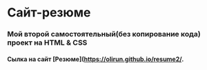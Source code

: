 # Сайт-резюме
### Мой второй самостоятельный(без копирование кода) проект на HTML & CSS

#### Сылка на сайт [Резюме](https://olirun.github.io/resume2/.
